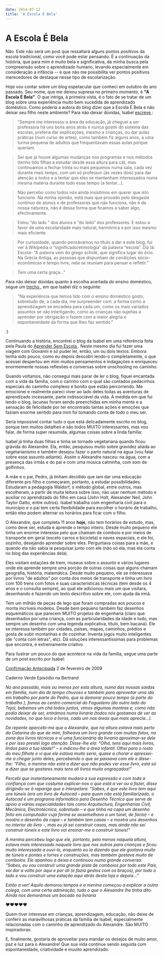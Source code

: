 ```yaml
---
date: 2014-07-12
title: 'A Escola É Bela'
---
```


# A Escola É Bela

Não. Este não será um post que ressaltará alguns pontos positivos da escola tradicional, como você pode estar pensando. É a continuação da história, que para mim é muito bela e significativa, da minha busca pela compreensão sobre o aprendizado humano, levando especialmente em consideração a infância -- e que não me possibilita ver pontos positivos merecedores de destaque nesse tipo de escolarização.

Hoje vou contar sobre um blog espetacular que conheci em outubro do ano passado. Seu nome, que me deixou supresa no primeiro momento, é <b>"A Escola É Bela"</b>.  O que intriga, à primeira vista, é o fato de se tratar de um blog sobre uma experiência muito bem sucedida de aprendizado doméstico. Como poderia a autora do blog dizer que a Escola É Bela e não deixar seu filho neste ambiente? Para não deixar dúvidas, Isabel  <a href=http://escolabela.wordpress.com/2008/10/21/educacao-e-areas-afins/> escreve </a>:

>"Sempre me interessou a área da educação, já cheguei a ser professora há uns bons anos atrás e nunca gostei do sistema das escolas, preferia dar explicações, mesmo a crianças, ou dar aulas práticas (num curso de artes), como também fiz alguns anos, a uma turma pequena de adultos que frequentavam essas aulas porque queriam.

>Sei que já houve algumas mudanças nos programas e nos métodos (tenho tido filhas a estudar desde essa altura para cá), mas continuamos a fechar trinta ou mais pequenos numa sala, cada vez durante mais tempo, com um só professor (às vezes dois) para dar atenção a todos e a tentar que eles se mantenham interessados numa mesma matéria durante todo esse tempo (a tentar…).

>Não percebo como todos nós ainda insistimos em querer que isto funcione. Na minha opinião, está mais que provado pelo desgaste contínuo de alunos e de professores que não funciona, não é da nossa natureza, não é dessa forma que ficamos a saber algo, efectivamente.

>Estou “do lado ” dos alunos e “do lado” dos professores. E estou a favor de uma escolaridade mais natural, harmónica e por isso mesmo mais eficiente.

>Por curiosidade, quando pensávamos no título a dar a este blog, fui ver à Wikipédia o “significado/etimologia” da palavra “escola”. Diz lá: Escola- “A palavra vem do grego scholé, que significa lugar do ócio. Na Grécia Antiga, as pessoas que dispunham de condições sócio-econômicas e tempo livre, nela se reuniam para pensar e refletir.”

>Tem uma certa graça…"

Para não deixar dúvidas quanto à escolha acertada do ensino doméstico, segue um <a href=http://escolabela.wordpress.com/2012/06/29/o-que-gosto-muito-na-nossa-experiencia-com-o-ensino-domestico/> trecho  </a>,  em que Isabel diz o seguinte:

>"Na experiência que temos tido com o ensino doméstico gosto, sobretudo de, a cada dia, me surpreender com: a forma como a aprendizagem se encadeia para cada um, como os mais variados assuntos se vão interligando, como as crianças não sujeitas a aprender por obrigação o fazem com a maior alegria e espontaneidade da forma que lhes faz sentido."

:)

Continuando a história, encontrei o blog da Isabel em uma referência feita pela Paula do <a href=http://pollyannas.github.io/26/aprender-sem-escola/> Aprender Sem Escola </a>. Neste mesmo dia fui fazer uma viagem com Giovanni e só puder ler, então, um ou dois textos. Embora tenha sido pouco, como eu depois descobri lendo-o completamente, o que acessei despertou em mim muitos pensamentos e indagações e enriqueceu enormemente nossas reflexões e conversas sobre unschooling no caminho.

Quando voltamos, não consegui mais parar de ler o blog, fiquei encantada com a vida da família, com o carinho com o qual são contados pedacinhos especiais do caminho complexo e bonito que estão percorrendo. Me emocionei e realmente pareci viver ao lado deles todas as aventuras de aprendizado incessante, parte indissociável da vida. À medida em que fui lendo o blog, lacunas foram sendo preenchidas em minha mente e a sensação de felicidade por ter encontrado tantas ações e emoções que faziam enorme sentido para mim foi tomando conta de todo o meu ser. 

Seria impossível contar tudo o que está delicadamente escrito no blog, porque tem muitos detalhes e são todos MUITO interessantes, mas vou falar, de forma super resumida, algumas coisas sobre a linda família:

Isabel já tinha duas filhas e tinha se tornado vegetariana quando ficou grávida do Alexandre. Ela, então, pesquisou muito sobre gravidez aliada ao vegetarianismo e também desejou fazer o parto natural na água (vou falar sobre esse assunto adiante). Assim o Alexandre nasceu: na água, com a presença das irmãs e do pai e com uma música calminha, com som de golfinhos.

A mãe e o pai, Pedro, já tinham decidido que iam dar uma educação diferente pro filho e começaram, portanto, a estudar possibilidades. Estudaram a pedagogia Waldorf, o método global, entre outros, mas escolheram, a partir de muita leitura sobre isso, não usar nenhum método e auxiliar no aprendizado do filho em casa (John Holt, Alexander Neil, John Taylor Gatto, entre outros). Isabel trabalha com engenharia civil para o município e o pai tem certa flexibilidade para escolher o horário de trabalho, então eles podem alternar os horários para ficar com o filho.

O Alexandre, que completa 11 anos <b>hoje</b>, não tem horários de estudo, mas, como deve ser, estuda e aprende o tempo inteiro. Desde muito pequeno ele tinha um enorme interesse pelo que chamam de comboio e por meios de transporte em geral (exceto carros e bicicleta) e naves espaciais, e ele foi, sozinho, desejando aprender sobre eles. Perguntava coisas para a mãe, e quando ela não sabia ia pesquisar junto com ele (não só ela, mas ela conta no blog das experiências dela). 

Eles visitam estações de trem, museus sobre o assunto e vários lugares onde ele aprende sempre uma porção de outras coisas que alguns chamam geografia, história, matemática. Desde muito pequeno, ele se interessava por livros "de adultos" por conta dos meios de transporte e tinha um livro com 100 trens com fotos e suas características técnicas (tem desde os 4 anos e o consulta sempre), ao qual ele adicionou mais um que visitara, desenhando e fazendo um texto descritivo sobre ele, com ajuda da irmã. 

Tem um milhão de peças de lego que foram compradas aos poucos e monta incríveis modelos. Desde bem pequeno também faz desenhos esquemáticos que parecem MUITO projetos de engenharia (claro que desenhados por uma criança, com as particularidades da idade e tudo, mas sempre um desenho com uma legenda explicativa, título, bem bacana). Ele se interessa também por cidades, países, mapas, caminhos, prédios e gosta de subir montanhas e de cozinhar. Inventa jogos muito inteligentes (de "conta com letras", etc). Dá soluções interessantíssimas para problemas que encontra, é extremamente criativo.

Para ilustrar um pouco do que acontece na vida da família, segue uma parte de um post escrito por Isabel:

<a href=https://escolabela.wordpress.com/2009/02/02/confirmacao-antecipada/> Confirmação Antecipada</a>
2 de fevereiro de 2009

Caderno Verde
Episódio na Bertrand

<i>No ano passado,  mais ou menos por esta altura, numa das nossas saídas em família, num dia de tempo chuvoso e também para aproveitar uma ida em trabalho por parte do Pedro, que ia demorar pouco tempo (a parte do trabalho  ), fomos ao centro comercial do Fogueteiro (do outro lado do Tejo), bebemos um chá todos juntos, vimos algumas montras e, como não podia deixar de ser, entrámos numa livraria (todos nós gostamos de ver as novidades, no que toca a livros, cada um nas áreas que mais aprecia…).

De repente apercebi-me que o Alexandre, que na altura estava mais perto da Catarina do que de mim, folheava um livro grande com muitas fotos, na zona dos livros técnicos e vi uma funcionária da livraria aproximar-se dele e por isso prestei logo atenção. Disse-lhe ela: “Olha, tens aqui mais livros, lindos para a tua idade!” – e indicou-lhe a área infantil.
Olhei para o rosto do meu filhote e vi que ele estava muito sério, quase a chorar e apressei-me a chegar junto deles, percebendo o que se passava com ele e disse-lhe: “Filho, a menina não está a dizer que não podes ver esse livro, está só a dizer que se gostares mais tens ali livros muito engraçados!”

Percebi que instantaneamente mudara a sua expressão e com toda a confiança com que costuma explicar-nos o que está a ver ou a fazer, disse dirigindo-se à rapariga que o interpelara: “Sabes, é que este livro tem aqui uns túneis (era um livro de Autocad – para quem não está familiarizado, o Autocad é um programa informático para Desenho Técnico que serve de apoio a várias especialidades tais como Arquitectura, Engenharias Civil, Mecânica, Electrotécnica, sobretudo – e que tinha na capa um desenho feito em computador cuja forma se assemelhava a um túnel, de facto) – e mostra o desenho da capa – e também tem casas – e mostra uns desenhos no interior do livro -, mas eu já sei construir casas, mas ainda não sei construir túneis e este livro vai ensinar-me a construir túneis!”

A menina percebeu logo que ele, portanto, pelo menos naquela altura, estava mais interessado naquele livro que nos outros para crianças e ficou muito interessada a ouvi-lo, enquanto eu ia dizendo que ele gostava muito de túneis e pontes e torres e construções, mas também gostava muito de comboios. Ele apanhou a deixa e continuou numa grande conversa: “Sabes, eu vou construir uma grande pista de comboios por todo este País, vai dar a volta por aqui e por ali (e fazia gestos com os braços), por todo o lado e vou construir uma estação aqui atrás desta loja e depois…” 

Estão a ver! Aquilo demorou tempos e a menina começou a explicar a outra colega, com uma certa admiração, tudo o que o Alexandre lhe tinha dito. Ainda nos demorámos um bocado na livraria</i>

♥♥♥♥♥


Quem tiver interesse em crianças, aprendizagem, educação, não deixe de conferir as maravilhosas práticas da família de Isabel, especialmente relacionadas com o caminho de aprendizado do Alexandre. São MUITO inspiradoras.

E, finalmente, gostaria de aproveitar para mandar os desejos de muito amor, paz e luz para o Alexandre! Que sua vida continue sendo seguida com espontaneidade, criatividade e muuito aprendizado.